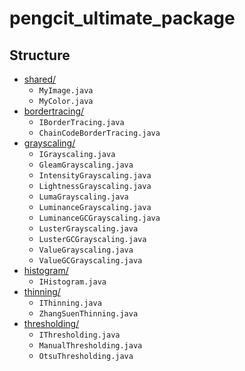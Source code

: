 # pengcit_ultimate_package

## Structure

* [shared/](app/src/main/java/com/hanmajid/pengcitultimatepackage/shared)  
  - `MyImage.java`  
  - `MyColor.java`
* [bordertracing/](app/src/main/java/com/hanmajid/pengcitultimatepackage/bordertracing)
  - `IBorderTracing.java`
  - `ChainCodeBorderTracing.java`
* [grayscaling/](app/src/main/java/com/hanmajid/pengcitultimatepackage/grayscaling)  
  - `IGrayscaling.java`  
  - `GleamGrayscaling.java`  
  - `IntensityGrayscaling.java`  
  - `LightnessGrayscaling.java`  
  - `LumaGrayscaling.java`  
  - `LuminanceGrayscaling.java`  
  - `LuminanceGCGrayscaling.java`  
  - `LusterGrayscaling.java`  
  - `LusterGCGrayscaling.java`  
  - `ValueGrayscaling.java`  
  - `ValueGCGrayscaling.java`
* [histogram/](app/src/main/java/com/hanmajid/pengcitultimatepackage/histogram)
  - `IHistogram.java`
* [thinning/](app/src/main/java/com/hanmajid/pengcitultimatepackage/thinning)  
  - `IThinning.java`  
  - `ZhangSuenThinning.java`  
* [thresholding/](app/src/main/java/com/hanmajid/pengcitultimatepackage/thresholding)  
  - `IThresholding.java`  
  - `ManualThresholding.java`  
  - `OtsuThresholding.java`  
